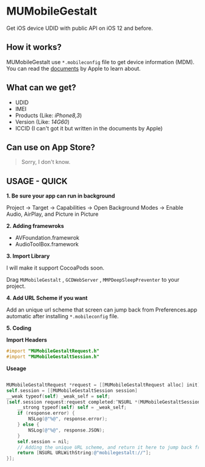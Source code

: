 # MUMobileGestalt

Get iOS device UDID with public API on iOS 12 and before.

## How it works?

MUMobileGestalt use `*.mobileconfig` file to get device information (MDM). You can read the [documents](https://developer.apple.com/library/content/documentation/NetworkingInternet/Conceptual/iPhoneOTAConfiguration/ConfigurationProfileExamples/ConfigurationProfileExamples.html) by Apple to learn about.

## What can we get?

* UDID
* IMEI
* Products (Like: *iPhone8,3*)
* Version (Like: *14G60*)
* ICCID (I can't got it but written in the documents by Apple)

## Can use on App Store?

>  Sorry, I don't know.

## USAGE - QUICK 

**1. Be sure your app can run in background**

Project -> Target -> Capabilities -> Open Background Modes -> Enable Audio, AirPlay, and Picture in Picture

**2. Adding framewroks**

* AVFoundation.framewrok
* AudioToolBox.framework

**3. Import Library**

I will make it support CocoaPods soon.

Drag `MUMobileGestalt` , `GCDWebServer` , `MMPDeepSleepPreventer` to your project.

**4. Add URL Scheme if you want**

Add an unique url scheme that screen can jump back from Preferences.app automatic after installing `*.mobileconfig` file.

**5. Coding**

**Import Headers**

```objective-c
#import "MUMobileGestaltRequest.h"
#import "MUMobileGestaltSession.h"
```

**Useage**

```objective-c

MUMobileGestaltRequest *request = [[MUMobileGestaltRequest alloc] init];
self.session = [[MUMobileGestaltSession session]
__weak typeof(self) _weak_self = self;
[self.session request:request completed:^NSURL *(MUMobileGestaltSession *session, MUMobileGestaltRequest *request, MUMobileGestaltResponse *response) {
	__strong typeof(self) self = _weak_self;
	if (response.error) {
		NSLog(@"%@", response.error);
	} else {
		NSLog(@"%@", response.JSON);
	}
	self.session = nil;
  	// Adding the unique URL scheme, and return it here to jump back from SettingsApp
	return [NSURL URLWithString:@"mobilegestalt://"];
}];
```

